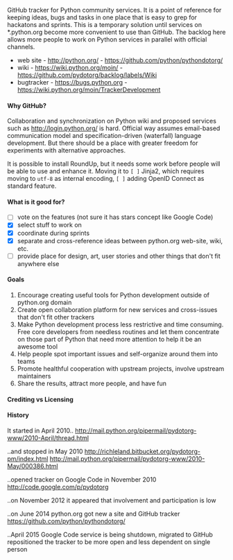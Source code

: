 GitHub tracker for Python community services. It is a point of reference for keeping ideas, bugs and tasks in one place that is easy to grep for hackatons and sprints. This is a temporary solution until services on *.python.org become more convenient to use than GitHub. The backlog here allows more people to work on Python services in parallel with official channels.

* web site - http://python.org/ - https://github.com/python/pythondotorg/
* wiki - https://wiki.python.org/moin/ - https://github.com/pydotorg/backlog/labels/Wiki
* bugtracker - https://bugs.python.org - https://wiki.python.org/moin/TrackerDevelopment

#### Why GitHub?

Collaboration and synchronization on Python wiki and proposed services such as http://login.python.org/ is hard. Official way assumes email-based communication model and specification-driven (waterfall) language development. But there should be a place with greater freedom for experiments with alternative approaches.

It is possible to install RoundUp, but it needs some work before people will be able to use and enhance it. Moving it to `[ ]` Jinja2, which requires moving to `utf-8` as internal encoding, `[ ]` adding OpenID Connect as standard feature.

#### What is it good for?

* [ ] vote on the features (not sure it has stars concept like Google Code)
* [x] select stuff to work on
* [x] coordinate during sprints
* [x] separate and cross-reference ideas between python.org web-site, wiki, etc.
* [ ] provide place for design, art, user stories and other things that don't fit anywhere else

#### Goals
  1. Encourage creating useful tools for Python development outside of python.org domain
  1. Create open collaboration platform for new services and cross-issues that don't fit other trackers
  1. Make Python development process less restrictive and time consuming. Free core developers from needless routines and let them concentrate on those part of Python that need more attention to help it be an awesome tool
  1. Help people spot important issues and self-organize around them into teams
  1. Promote healthful cooperation with upstream projects, involve upstream maintainers
  1. Share the results, attract more people, and have fun

#### Crediting vs Licensing



#### History

It started in April 2010..
http://mail.python.org/pipermail/pydotorg-www/2010-April/thread.html

..and stopped in May 2010
http://richleland.bitbucket.org/pydotorg-pm/index.html
http://mail.python.org/pipermail/pydotorg-www/2010-May/000386.html

..opened tracker on Google Code in November 2010
http://code.google.com/p/pydotorg

..on November 2012 it appeared that involvement and participation is low

..on June 2014 python.org got new a site and GitHub tracker
https://github.com/python/pythondotorg/

..April 2015 Google Code service is being shutdown, migrated to GitHub
repositioned the tracker to be more open and less dependent on single person
